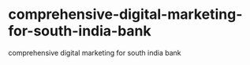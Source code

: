 # comprehensive-digital-marketing-for-south-india-bank
comprehensive digital marketing for south india bank
